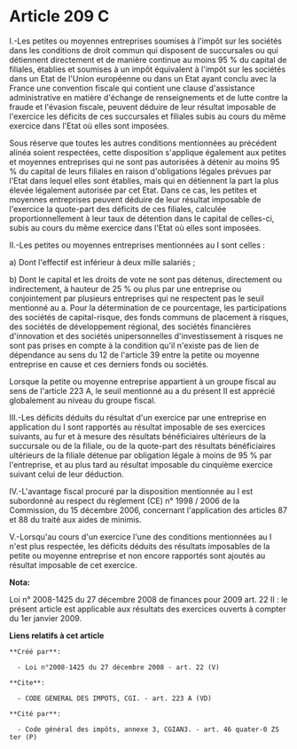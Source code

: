 # Article 209 C

I.-Les petites ou moyennes entreprises soumises à l'impôt sur les sociétés dans les conditions de droit commun qui disposent
de succursales ou qui détiennent directement et de manière continue au moins 95 % du capital de filiales, établies et
soumises à un impôt équivalent à l'impôt sur les sociétés dans un Etat de l'Union européenne ou dans un Etat ayant conclu
avec la France une convention fiscale qui contient une clause d'assistance administrative en matière d'échange de
renseignements et de lutte contre la fraude et l'évasion fiscale, peuvent déduire de leur résultat imposable de l'exercice
les déficits de ces succursales et filiales subis au cours du même exercice dans l'Etat où elles sont imposées. 

Sous réserve que toutes les autres conditions mentionnées au précédent alinéa soient respectées, cette disposition s'applique
également aux petites et moyennes entreprises qui ne sont pas autorisées à détenir au moins 95 % du capital de leurs filiales
en raison d'obligations légales prévues par l'Etat dans lequel elles sont établies, mais qui en détiennent la part la plus
élevée légalement autorisée par cet Etat. Dans ce cas, les petites et moyennes entreprises peuvent déduire de leur résultat
imposable de l'exercice la quote-part des déficits de ces filiales, calculée proportionnellement à leur taux de détention
dans le capital de celles-ci, subis au cours du même exercice dans l'Etat où elles sont imposées. 

II.-Les petites ou moyennes entreprises mentionnées au I sont celles : 

a) Dont l'effectif est inférieur à deux mille salariés ; 

b) Dont le capital et les droits de vote ne sont pas détenus, directement ou indirectement, à hauteur de 25 % ou plus par une
entreprise ou conjointement par plusieurs entreprises qui ne respectent pas le seuil mentionné au a. Pour la détermination de
ce pourcentage, les participations des sociétés de capital-risque, des fonds communs de placement à risques, des sociétés de
développement régional, des sociétés financières d'innovation et des sociétés unipersonnelles d'investissement à risques ne
sont pas prises en compte à la condition qu'il n'existe pas de lien de dépendance au sens du 12 de l'article 39 entre la
petite ou moyenne entreprise en cause et ces derniers fonds ou sociétés. 

Lorsque la petite ou moyenne entreprise appartient à un groupe fiscal au sens de l'article 223 A, le seuil mentionné au a du
présent II est apprécié globalement au niveau du groupe fiscal. 

III.-Les déficits déduits du résultat d'un exercice par une entreprise en application du I sont rapportés au résultat
imposable de ses exercices suivants, au fur et à mesure des résultats bénéficiaires ultérieurs de la succursale ou de la
filiale, ou de la quote-part des résultats bénéficiaires ultérieurs de la filiale détenue par obligation légale à moins de 95
% par l'entreprise, et au plus tard au résultat imposable du cinquième exercice suivant celui de leur déduction. 

IV.-L'avantage fiscal procuré par la disposition mentionnée au I est subordonné au respect du règlement (CE) n° 1998 / 2006
de la Commission, du 15 décembre 2006, concernant l'application des articles 87 et 88 du traité aux aides de minimis.

V.-Lorsqu'au cours d'un exercice l'une des conditions mentionnées au I n'est plus respectée, les déficits déduits des
résultats imposables de la petite ou moyenne entreprise et non encore rapportés sont ajoutés au résultat imposable de cet
exercice.

**Nota:**

Loi n° 2008-1425 du 27 décembre 2008 de finances pour 2009 art. 22 II : le présent article est applicable aux résultats des
exercices ouverts à compter du 1er janvier 2009.

**Liens relatifs à cet article**

	**Créé par**:

	  - Loi n°2008-1425 du 27 décembre 2008 - art. 22 (V)

	**Cite**:

	  - CODE GENERAL DES IMPOTS, CGI. - art. 223 A (VD)

	**Cité par**:

	  - Code général des impôts, annexe 3, CGIAN3. - art. 46 quater-0 ZS ter (P)
